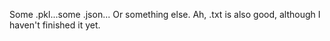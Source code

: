 Some .pkl...some .json...
Or something else. Ah, .txt is also good, although I haven't finished it yet.